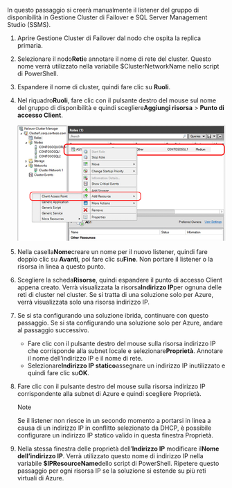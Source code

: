 In questo passaggio si creerà manualmente il listener del gruppo di disponibilità in Gestione Cluster di Failover e SQL Server Management Studio (SSMS).

1. Aprire Gestione Cluster di Failover dal nodo che ospita la replica primaria.
2. Selezionare il nodo**Reti**e annotare il nome di rete del cluster. Questo nome verrà utilizzato nella variabile $ClusterNetworkName nello script di PowerShell.
3. Espandere il nome di cluster, quindi fare clic su **Ruoli**.
4. Nel riquadro**Ruoli**, fare clic con il pulsante destro del mouse sul nome del gruppo di disponibilità e quindi scegliere**Aggiungi risorsa** > **Punto di accesso Client**.
   
    ![Aggiungere il punto di accesso Client per il gruppo di disponibilità](./media/virtual-machines-sql-server-configure-alwayson-availability-group-listener/IC678769.gif)
5. Nella casella**Nome**creare un nome per il nuovo listener, quindi fare doppio clic su **Avanti**, poi fare clic su**Fine**. Non portare il listener o la risorsa in linea a questo punto.
6. Scegliere la scheda**Risorse**, quindi espandere il punto di accesso Client appena creato. Verrà visualizzata la risorsa**Indirizzo IP**per ognuna delle reti di cluster nel cluster. Se si tratta di una soluzione solo per Azure, verrà visualizzata solo una risorsa indirizzo IP.
7. Se si sta configurando una soluzione ibrida, continuare con questo passaggio. Se si sta configurando una soluzione solo per Azure, andare al passaggio successivo.
   
   * Fare clic con il pulsante destro del mouse sulla risorsa indirizzo IP che corrisponde alla subnet locale e selezionare**Proprietà**. Annotare il nome dell’indirizzo IP e il nome di rete.
   * Selezionare**Indirizzo IP statico**assegnare un indirizzo IP inutilizzato e quindi fare clic su**OK**.
8. Fare clic con il pulsante destro del mouse sulla risorsa indirizzo IP corrispondente alla subnet di Azure e quindi scegliere Proprietà.
   
   > [!NOTE]
   > Se il listener non riesce in un secondo momento a portarsi in linea a causa di un indirizzo IP in conflitto selezionato da DHCP, è possibile configurare un indirizzo IP statico valido in questa finestra Proprietà.
   > 
   > 
9. Nella stessa finestra delle proprietà dell’**Indirizzo IP** modificare il**Nome dell’indirizzo IP**. Verrà utilizzato questo nome di indirizzo IP nella variabile **$IPResourceName**dello script di PowerShell. Ripetere questo passaggio per ogni risorsa IP se la soluzione si estende su più reti virtuali di Azure.
   
   <!-------HONumber=Oct15_HO3-->

